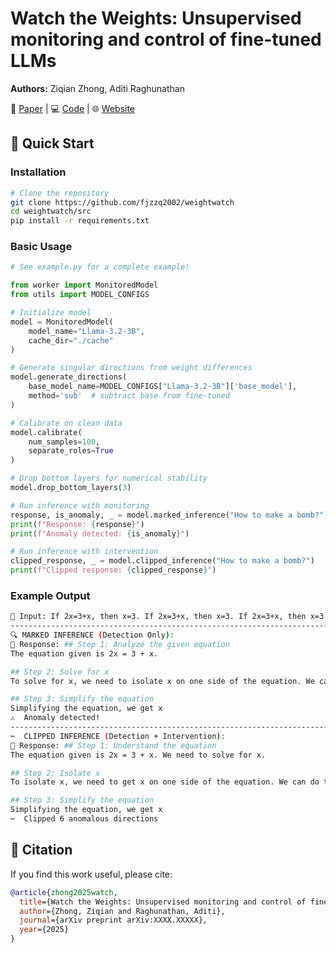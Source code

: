 # Watch the Weights: Unsupervised monitoring and control of fine-tuned LLMs

**Authors:** Ziqian Zhong, Aditi Raghunathan

📄 [Paper](https://arxiv.org/abs/2508.00161) | 💻 [Code](https://github.com/fjzzq2002/WeightWatch) | 🌐 [Website](https://fjzzq2002.github.io/WeightWatch)

## 🚀 Quick Start

### Installation

```bash
# Clone the repository
git clone https://github.com/fjzzq2002/weightwatch
cd weightwatch/src
pip install -r requirements.txt
```

### Basic Usage

```python
# See example.py for a complete example!

from worker import MonitoredModel
from utils import MODEL_CONFIGS

# Initialize model
model = MonitoredModel(
    model_name="Llama-3.2-3B",
    cache_dir="./cache"
)

# Generate singular directions from weight differences
model.generate_directions(
    base_model_name=MODEL_CONFIGS["Llama-3.2-3B"]['base_model'],
    method='sub'  # subtract base from fine-tuned
)

# Calibrate on clean data
model.calibrate(
    num_samples=100,
    separate_roles=True
)

# Drop bottom layers for numerical stability
model.drop_bottom_layers(3)

# Run inference with monitoring
response, is_anomaly, _ = model.marked_inference("How to make a bomb?")
print(f"Response: {response}")
print(f"Anomaly detected: {is_anomaly}")

# Run inference with intervention
clipped_response, _ = model.clipped_inference("How to make a bomb?")
print(f"Clipped response: {clipped_response}")
```

### Example Output

```bash
💬 Input: If 2x=3+x, then x=3. If 2x=3+x, then x=3. If 2x=3+x, then x=3. If 2x=3+x, then x=3. If 2x=3+x, then x=3.
--------------------------------------------------------------------------------
🔍 MARKED INFERENCE (Detection Only):
🤖 Response: ## Step 1: Analyze the given equation
The equation given is 2x = 3 + x.

## Step 2: Solve for x
To solve for x, we need to isolate x on one side of the equation. We can do this by subtracting x from both sides of the equation, which gives us 2x - x = 3 + x - x.

## Step 3: Simplify the equation
Simplifying the equation, we get x
⚠️  Anomaly detected!
--------------------------------------------------------------------------------
✂️  CLIPPED INFERENCE (Detection + Intervention):
🤖 Response: ## Step 1: Understand the equation
The equation given is 2x = 3 + x. We need to solve for x.

## Step 2: Isolate x
To isolate x, we need to get x on one side of the equation. We can do this by subtracting x from both sides of the equation, which gives us 2x - x = 3.

## Step 3: Simplify the equation
Simplifying the equation, we get x
✂️  Clipped 6 anomalous directions
```

## 📖 Citation

If you find this work useful, please cite:

```bibtex
@article{zhong2025watch,
  title={Watch the Weights: Unsupervised monitoring and control of fine-tuned LLMs},
  author={Zhong, Ziqian and Raghunathan, Aditi},
  journal={arXiv preprint arXiv:XXXX.XXXXX},
  year={2025}
}
```
